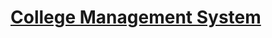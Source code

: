 # [College Management System](https://code-projects.org/college-management-system-in-php-with-source-code/)
